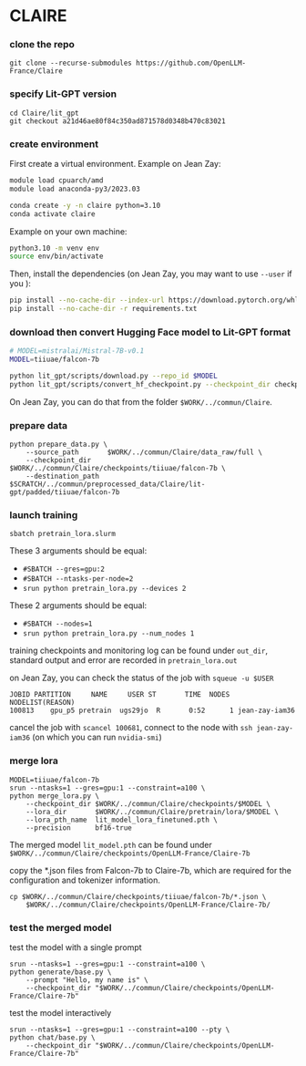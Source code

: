 # CLAIRE

### clone the repo
```
git clone --recurse-submodules https://github.com/OpenLLM-France/Claire
```

### specify Lit-GPT version
```
cd Claire/lit_gpt
git checkout a21d46ae80f84c350ad871578d0348b470c83021
```

### create environment

First create a virtual environment.
Example on Jean Zay:
```bash
module load cpuarch/amd
module load anaconda-py3/2023.03

conda create -y -n claire python=3.10
conda activate claire
```
Example on your own machine:
```bash
python3.10 -m venv env
source env/bin/activate
```

Then, install the dependencies (on Jean Zay, you may want to use `--user` if you ):
```bash
pip install --no-cache-dir --index-url https://download.pytorch.org/whl/nightly/cu118 --pre 'torch>=2.1.0dev'
pip install --no-cache-dir -r requirements.txt
```

### download then convert Hugging Face model to Lit-GPT format

```bash
# MODEL=mistralai/Mistral-7B-v0.1
MODEL=tiiuae/falcon-7b

python lit_gpt/scripts/download.py --repo_id $MODEL
python lit_gpt/scripts/convert_hf_checkpoint.py --checkpoint_dir checkpoints/$MODEL
```

On Jean Zay, you can do that from the folder `$WORK/../commun/Claire`.

### prepare data
```
python prepare_data.py \
    --source_path       $WORK/../commun/Claire/data_raw/full \
    --checkpoint_dir    $WORK/../commun/Claire/checkpoints/tiiuae/falcon-7b \
    --destination_path  $SCRATCH/../commun/preprocessed_data/Claire/lit-gpt/padded/tiiuae/falcon-7b
```

### launch training
```
sbatch pretrain_lora.slurm
```
These 3 arguments should be equal:
- `#SBATCH --gres=gpu:2`
- `#SBATCH --ntasks-per-node=2`
- `srun python pretrain_lora.py --devices 2`
  
These 2 arguments should be equal:
- `#SBATCH --nodes=1`
- `srun python pretrain_lora.py --num_nodes 1`

training checkpoints and monitoring log can be found under `out_dir`, standard output and error are recorded in `pretrain_lora.out`

on Jean Zay, you can check the status of the job with `squeue -u $USER`
```
JOBID PARTITION     NAME     USER ST       TIME  NODES NODELIST(REASON)
100813    gpu_p5 pretrain  ugs29jo  R       0:52      1 jean-zay-iam36
```
cancel the job with `scancel 100681`, connect to the node with `ssh jean-zay-iam36` (on which you can run `nvidia-smi`)


### merge lora
```
MODEL=tiiuae/falcon-7b
srun --ntasks=1 --gres=gpu:1 --constraint=a100 \
python merge_lora.py \
    --checkpoint_dir $WORK/../commun/Claire/checkpoints/$MODEL \
    --lora_dir       $WORK/../commun/Claire/pretrain/lora/$MODEL \
    --lora_pth_name  lit_model_lora_finetuned.pth \
    --precision      bf16-true
```
The merged model `lit_model.pth` can be found under `$WORK/../commun/Claire/checkpoints/OpenLLM-France/Claire-7b`

copy the *.json files from Falcon-7b to Claire-7b, which are required for the configuration and tokenizer information.
```
cp $WORK/../commun/Claire/checkpoints/tiiuae/falcon-7b/*.json \
    $WORK/../commun/Claire/checkpoints/OpenLLM-France/Claire-7b/
```

### test the merged model

test the model with a single prompt
```
srun --ntasks=1 --gres=gpu:1 --constraint=a100 \
python generate/base.py \
    --prompt "Hello, my name is" \
    --checkpoint_dir "$WORK/../commun/Claire/checkpoints/OpenLLM-France/Claire-7b"
```

test the model interactively
```
srun --ntasks=1 --gres=gpu:1 --constraint=a100 --pty \
python chat/base.py \
    --checkpoint_dir "$WORK/../commun/Claire/checkpoints/OpenLLM-France/Claire-7b"
```
